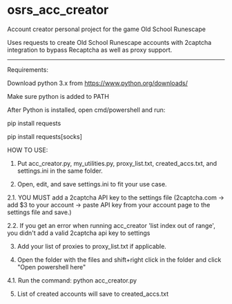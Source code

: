 # osrs_acc_creator
Account creator personal project for the game Old School Runescape

Uses requests to create Old School Runescape accounts with 2captcha integration to bypass Recaptcha as well as proxy support.

_____________________________________________________________________
Requirements:

Download python 3.x from https://www.python.org/downloads/

Make sure python is added to PATH

After Python is installed, open cmd/powershell and run: 

pip install requests

pip install requests[socks]

HOW TO USE:

1. Put acc_creator.py, my_utilities.py, proxy_list.txt, created_accs.txt, and settings.ini in the same folder.

2. Open, edit, and save settings.ini to fit your use case.
  
  2.1. YOU MUST add a 2captcha API key to the settings file (2captcha.com -> add $3 to your account -> paste API key from your account page to the settings file and save.)
  
  2.2. If you get an error when running acc_creator 'list index out of range', you didn't add a valid 2captcha api key to settings

3. Add your list of proxies to proxy_list.txt if applicable.

4. Open the folder with the files and shift+right click in the folder and click "Open powershell here"
  
  4.1. Run the command: python acc_creator.py

5. List of created accounts will save to created_accs.txt
